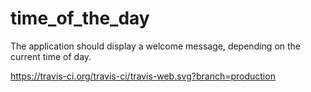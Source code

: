 # time_of_the_day
The application should display a welcome message, depending on the current time of day.

<img/>https://travis-ci.org/travis-ci/travis-web.svg?branch=production</img>


